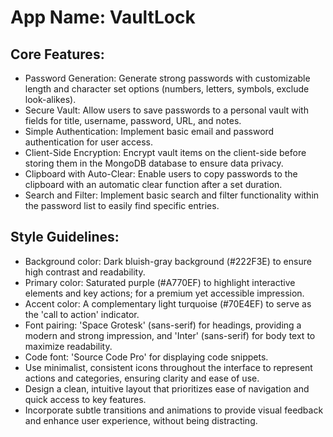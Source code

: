 # **App Name**: VaultLock

## Core Features:

- Password Generation: Generate strong passwords with customizable length and character set options (numbers, letters, symbols, exclude look-alikes).
- Secure Vault: Allow users to save passwords to a personal vault with fields for title, username, password, URL, and notes.
- Simple Authentication: Implement basic email and password authentication for user access.
- Client-Side Encryption: Encrypt vault items on the client-side before storing them in the MongoDB database to ensure data privacy.
- Clipboard with Auto-Clear: Enable users to copy passwords to the clipboard with an automatic clear function after a set duration.
- Search and Filter: Implement basic search and filter functionality within the password list to easily find specific entries.

## Style Guidelines:

- Background color: Dark bluish-gray background (#222F3E) to ensure high contrast and readability.
- Primary color: Saturated purple (#A770EF) to highlight interactive elements and key actions; for a premium yet accessible impression.
- Accent color: A complementary light turquoise (#70E4EF) to serve as the 'call to action' indicator.
- Font pairing: 'Space Grotesk' (sans-serif) for headings, providing a modern and strong impression, and 'Inter' (sans-serif) for body text to maximize readability.
- Code font: 'Source Code Pro' for displaying code snippets.
- Use minimalist, consistent icons throughout the interface to represent actions and categories, ensuring clarity and ease of use.
- Design a clean, intuitive layout that prioritizes ease of navigation and quick access to key features.
- Incorporate subtle transitions and animations to provide visual feedback and enhance user experience, without being distracting.